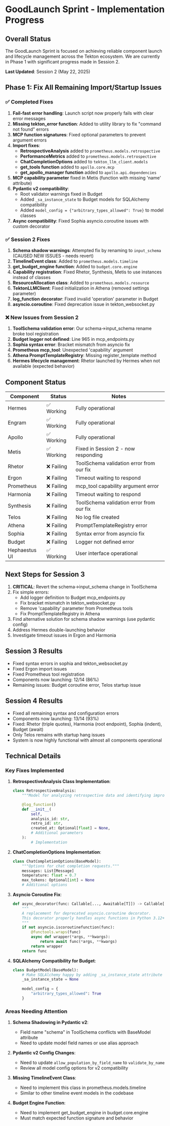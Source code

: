 # GoodLaunch Sprint - Implementation Progress

## Overall Status

The GoodLaunch Sprint is focused on achieving reliable component launch and lifecycle management across the Tekton ecosystem. We are currently in Phase 1 with significant progress made in Session 2.

**Last Updated**: Session 2 (May 22, 2025)

## Phase 1: Fix All Remaining Import/Startup Issues

### ✅ Completed Fixes

1. **Fail-fast error handling**: Launch script now properly fails with clear error messages
2. **Missing tekton_error function**: Added to utility library to fix "command not found" errors
3. **MCP function signatures**: Fixed optional parameters to prevent argument errors
4. **Import fixes**:
   - **RetrospectiveAnalysis** added to `prometheus.models.retrospective`
   - **PerformanceMetrics** added to `prometheus.models.retrospective`
   - **ChatCompletionOptions** added to `tekton_llm_client.models`
   - **get_tools function** added to `apollo.core.mcp`
   - **get_apollo_manager function** added to `apollo.api.dependencies`
5. **MCP capability parameter** fixed in Metis (function with missing 'name' attribute)
6. **Pydantic v2 compatibility**:
   - Root validator warnings fixed in Budget
   - Added `_sa_instance_state` to Budget models for SQLAlchemy compatibility
   - Added `model_config = {"arbitrary_types_allowed": True}` to model classes
7. **Async compatibility**: Fixed Sophia asyncio.coroutine issues with custom decorator

### ✅ Session 2 Fixes

1. **Schema shadow warnings**: Attempted fix by renaming to `input_schema` (CAUSED NEW ISSUES - needs revert)
2. **TimelineEvent class**: Added to `prometheus.models.timeline`
3. **get_budget_engine function**: Added to `budget.core.engine`
4. **Capability registration**: Fixed Rhetor, Synthesis, Metis to use instances instead of classes
5. **ResourceAllocation class**: Added to `prometheus.models.resource`
6. **TektonLLMClient**: Fixed initialization in Athena (removed settings parameter)
7. **log_function decorator**: Fixed invalid 'operation' parameter in Budget
8. **asyncio.coroutine**: Fixed deprecation issue in tekton_websocket.py

### ❌ New Issues from Session 2

1. **ToolSchema validation error**: Our schema→input_schema rename broke tool registration
2. **Budget logger not defined**: Line 965 in mcp_endpoints.py
3. **Sophia syntax error**: Bracket mismatch from asyncio fix
4. **Prometheus mcp_tool**: Unexpected 'capability' argument
5. **Athena PromptTemplateRegistry**: Missing register_template method
6. **Hermes lifecycle management**: Rhetor launched by Hermes when not available (expected behavior)

## Component Status

| Component     | Status        | Notes                                          |
|---------------|---------------|------------------------------------------------|
| Hermes        | ✅ Working    | Fully operational                              |
| Engram        | ✅ Working    | Fully operational                              |
| Apollo        | ✅ Working    | Fully operational                              |
| Metis         | ✅ Working    | Fixed in Session 2 - now responding            |
| Rhetor        | ❌ Failing    | ToolSchema validation error from our fix       |
| Ergon         | ❌ Failing    | Timeout waiting to respond                     |
| Prometheus    | ❌ Failing    | mcp_tool capability argument error             |
| Harmonia      | ❌ Failing    | Timeout waiting to respond                     |
| Synthesis     | ❌ Failing    | ToolSchema validation error from our fix       |
| Telos         | ❌ Failing    | No log file created                            |
| Athena        | ❌ Failing    | PromptTemplateRegistry error                   |
| Sophia        | ❌ Failing    | Syntax error from asyncio fix                  |
| Budget        | ❌ Failing    | Logger not defined error                       |
| Hephaestus UI | ✅ Working    | User interface operational                     |

## Next Steps for Session 3

1. **CRITICAL**: Revert the schema→input_schema change in ToolSchema
2. Fix simple errors:
   - Add logger definition to Budget mcp_endpoints.py
   - Fix bracket mismatch in tekton_websocket.py
   - Remove 'capability' parameter from Prometheus tools
   - Fix PromptTemplateRegistry in Athena
3. Find alternative solution for schema shadow warnings (use pydantic config)
4. Address Hermes double-launching behavior
5. Investigate timeout issues in Ergon and Harmonia

## Session 3 Results
- Fixed syntax errors in sophia and tekton_websocket.py
- Fixed Ergon import issues
- Fixed Prometheus tool registration
- Components now launching: 12/14 (86%)
- Remaining issues: Budget coroutine error, Telos startup issue

## Session 4 Results
- Fixed all remaining syntax and configuration errors
- Components now launching: 13/14 (93%)
- Fixed: Rhetor (triple quotes), Harmonia (root endpoint), Sophia (indent), Budget (await)
- Only Telos remains with startup hang issues
- System is now highly functional with almost all components operational

## Technical Details

### Key Fixes Implemented

1. **RetrospectiveAnalysis Class Implementation**:
   ```python
   class RetrospectiveAnalysis:
       """Model for analyzing retrospective data and identifying improvements."""

       @log_function()
       def __init__(
           self,
           analysis_id: str,
           retro_id: str,
           created_at: Optional[float] = None,
           # Additional parameters
       ):
           # Implementation
   ```

2. **ChatCompletionOptions Implementation**:
   ```python
   class ChatCompletionOptions(BaseModel):
       """Options for chat completion requests."""
       messages: List[Message]
       temperature: float = 0.7
       max_tokens: Optional[int] = None
       # Additional options
   ```

3. **Asyncio Coroutine Fix**:
   ```python
   def async_decorator(func: Callable[..., Awaitable[T]]) -> Callable[..., Awaitable[T]]:
       """
       A replacement for deprecated asyncio.coroutine decorator.
       This decorator properly handles async functions in Python 3.12+.
       """
       if not asyncio.iscoroutinefunction(func):
           @functools.wraps(func)
           async def wrapper(*args, **kwargs):
               return await func(*args, **kwargs)
           return wrapper
       return func
   ```

4. **SQLAlchemy Compatibility for Budget**:
   ```python
   class BudgetModel(BaseModel):
       # Make SQLAlchemy happy by adding _sa_instance_state attribute
       _sa_instance_state = None
       
       model_config = {
           "arbitrary_types_allowed": True
       }
   ```

### Areas Needing Attention

1. **Schema Shadowing in Pydantic v2**:
   - Field name "schema" in ToolSchema conflicts with BaseModel attribute
   - Need to update model field names or use alias approach

2. **Pydantic v2 Config Changes**:
   - Need to update `allow_population_by_field_name` to `validate_by_name`
   - Review all model config options for v2 compatibility

3. **Missing TimelineEvent Class**:
   - Need to implement this class in prometheus.models.timeline
   - Similar to other timeline event models in the codebase

4. **Budget Engine Function**:
   - Need to implement get_budget_engine in budget.core.engine
   - Must match expected function signature and behavior